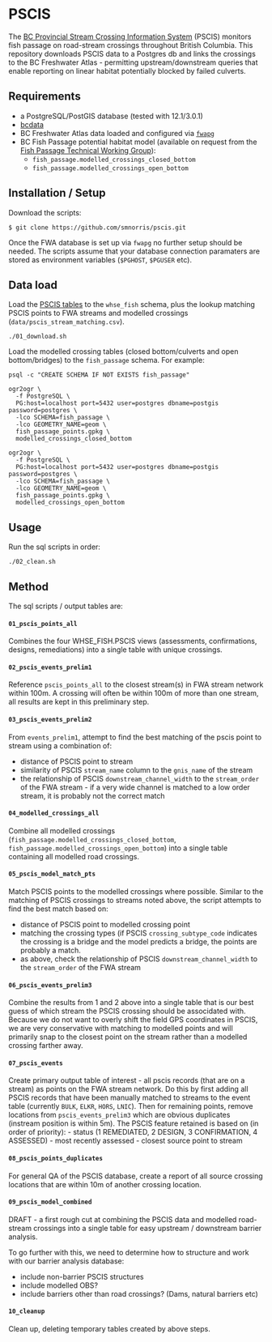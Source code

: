 # PSCIS

The [BC Provincial Stream Crossing Information System](https://www2.gov.bc.ca/gov/content/environment/natural-resource-stewardship/land-based-investment/investment-categories/fish-passage) (PSCIS) monitors fish passage on road-stream crossings throughout British Columbia. This repository downloads  PSCIS data to a Postgres db and links the crossings to the BC Freshwater Atlas - permitting upstream/downstream queries that enable  reporting on linear habitat potentially blocked by failed culverts.

## Requirements

- a PostgreSQL/PostGIS database (tested with 12.1/3.0.1)
- [bcdata](https://github.com/smnorris/bcdata)
- BC Freshwater Atlas data loaded and configured via [`fwapg`](https://github.com/smnorris/fwapg)
- BC Fish Passage potential habitat model (available on request from the [Fish Passage Technical Working Group](https://www2.gov.bc.ca/gov/content/environment/plants-animals-ecosystems/fish/fish-passage)):
    + `fish_passage.modelled_crossings_closed_bottom`
    + `fish_passage.modelled_crossings_open_bottom`


## Installation / Setup

Download the scripts:

    $ git clone https://github.com/smnorris/pscis.git

Once the FWA database is set up via `fwapg` no further setup should be needed.
The scripts assume that your database connection paramaters are stored as environment variables (`$PGHOST`, `$PGUSER` etc).

## Data load

Load the [PSCIS tables](https://catalogue.data.gov.bc.ca/dataset?q=pscis) to the `whse_fish` schema, plus the lookup matching PSCIS points to FWA streams and modelled crossings (`data/pscis_stream_matching.csv`).

    ./01_download.sh

Load the modelled crossing tables (closed bottom/culverts and open bottom/bridges) to the `fish_passage` schema. For example:

```
psql -c "CREATE SCHEMA IF NOT EXISTS fish_passage"

ogr2ogr \
  -f PostgreSQL \
  PG:host=localhost port=5432 user=postgres dbname=postgis password=postgres \
  -lco SCHEMA=fish_passage \
  -lco GEOMETRY_NAME=geom \
  fish_passage_points.gpkg \
  modelled_crossings_closed_bottom

ogr2ogr \
  -f PostgreSQL \
  PG:host=localhost port=5432 user=postgres dbname=postgis password=postgres \
  -lco SCHEMA=fish_passage \
  -lco GEOMETRY_NAME=geom \
  fish_passage_points.gpkg \
  modelled_crossings_open_bottom
```

## Usage

Run the sql scripts in order:

    ./02_clean.sh

## Method

The sql scripts / output tables are:

#### `01_pscis_points_all`

Combines the four WHSE_FISH.PSCIS views (assessments, confirmations, designs, remediations) into a single table with unique crossings.

#### `02_pscis_events_prelim1`

Reference `pscis_points_all` to the closest stream(s) in FWA stream network within 100m. A crossing will often be within 100m of more than one stream, all results are kept in this preliminary step.

#### `03_pscis_events_prelim2`

From `events_prelim1`, attempt to find the best matching of the pscis point to stream using a combination of:

- distance of PSCIS point to stream
- similarity of PSCIS `stream_name` column to the `gnis_name` of the stream
- the relationship of PSCIS `downstream_channel_width` to the `stream_order` of the FWA stream - if a very wide channel is matched to a low order stream, it is probably not the correct match

#### `04_modelled_crossings_all`

Combine all modelled crossings (`fish_passage.modelled_crossings_closed_bottom`, `fish_passage.modelled_crossings_open_bottom`) into a single table containing all modelled road crossings.


#### `05_pscis_model_match_pts`

Match PSCIS points to the modelled crossings where possible. Similar to the matching of PSCIS crossings to streams noted above, the script attempts to find the best match based on:

- distance of PSCIS point to modelled crossing point
- matching the crossing types (if PSCIS `crossing_subtype_code` indicates the crossing is a bridge and the model predicts a bridge, the points are probably a match.
- as above, check the relationship of PSCIS `downstream_channel_width` to the `stream_order` of the FWA stream

#### `06_pscis_events_prelim3`

Combine the results from 1 and 2 above into a single table that is our best guess of which stream the PSCIS crossing should be associdated with. Because we do not want to overly shift the field GPS coordinates in PSCIS, we are very conservative with matching to modelled points and will primarily snap to the closest point on the stream rather than a modelled crossing farther away.

#### `07_pscis_events`

Create primary output table of interest - all pscis records (that are on a stream) as points on the FWA stream network.
Do this by first adding all PSCIS records that have been manually matched to streams to the event table (currently `BULK`, `ELKR`, `HORS`, `LNIC`).
Then for remaining points, remove locations from `pscis_events_prelim3` which are obvious duplicates (instream position is within 5m).
The PSCIS feature retained is based on (in order of priority):
    - status (1 REMEDIATED, 2 DESIGN, 3 CONFIRMATION, 4 ASSESSED)
    - most recently assessed
    - closest source point to stream


#### `08_pscis_points_duplicates`

For general QA of the PSCIS database, create a report of all source crossing locations that are within 10m of another crossing location.

#### `09_pscis_model_combined`

DRAFT - a first rough cut at combining the PSCIS data and modelled road-stream crossings into a single table for easy upstream / downstream barrier analysis.

To go further with this, we need to determine how to structure and work with our barrier analysis database:
 - include non-barrier PSCIS structures
 - include modelled OBS?
 - include barriers other than road crossings? (Dams, natural barriers etc)

#### `10_cleanup`
Clean up, deleting temporary tables created by above steps.
